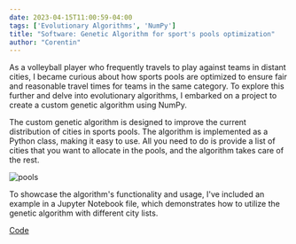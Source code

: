 ```yaml
---
date: 2023-04-15T11:00:59-04:00
tags: ['Evolutionary Algorithms', 'NumPy']
title: "Software: Genetic Algorithm for sport's pools optimization"
author: "Corentin"
---
```

As a volleyball player who frequently travels to play against teams in distant cities, I became curious about how sports pools are optimized to ensure fair and reasonable travel times for teams in the same category. To explore this further and delve into evolutionary algorithms, I embarked on a project to create a custom genetic algorithm using NumPy.

The custom genetic algorithm is designed to improve the current distribution of cities in sports pools. The algorithm is implemented as a Python class, making it easy to use. All you need to do is provide a list of cities that you want to allocate in the pools, and the algorithm takes care of the rest.


![pools](/final_pools.png)

To showcase the algorithm's functionality and usage, I've included an example in a Jupyter Notebook file, which demonstrates how to utilize the genetic algorithm with different city lists.

[Code](https://github.com/corentinlger/Evolutionary_Sport_Pools_Optimizer)

 


